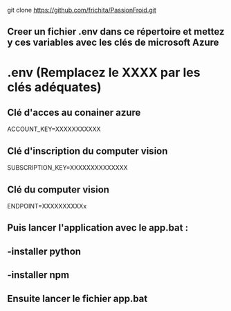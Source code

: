 git clone https://github.com/frichita/PassionFroid.git

## Creer un fichier .env dans ce répertoire et mettez y ces variables avec les clés de microsoft Azure

# .env (Remplacez le XXXX par les clés adéquates)

## Clé d'acces au conainer azure
ACCOUNT_KEY=XXXXXXXXXXX

## Clé d'inscription du computer vision
 SUBSCRIPTION_KEY=XXXXXXXXXXXXXX

## Clé du computer vision
ENDPOINT=XXXXXXXXXXx

## Puis lancer l'application avec le app.bat :
## -installer python
## -installer npm 
## Ensuite lancer le fichier app.bat